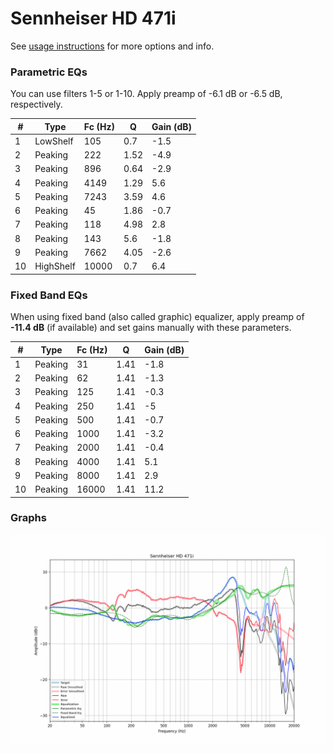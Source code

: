 # Sennheiser HD 471i
See [usage instructions](https://github.com/jaakkopasanen/AutoEq#usage) for more options and info.

### Parametric EQs
You can use filters 1-5 or 1-10. Apply preamp of -6.1 dB or -6.5 dB, respectively.

|   # | Type      |   Fc (Hz) |    Q |   Gain (dB) |
|-----|-----------|-----------|------|-------------|
|   1 | LowShelf  |       105 | 0.7  |        -1.5 |
|   2 | Peaking   |       222 | 1.52 |        -4.9 |
|   3 | Peaking   |       896 | 0.64 |        -2.9 |
|   4 | Peaking   |      4149 | 1.29 |         5.6 |
|   5 | Peaking   |      7243 | 3.59 |         4.6 |
|   6 | Peaking   |        45 | 1.86 |        -0.7 |
|   7 | Peaking   |       118 | 4.98 |         2.8 |
|   8 | Peaking   |       143 | 5.6  |        -1.8 |
|   9 | Peaking   |      7662 | 4.05 |        -2.6 |
|  10 | HighShelf |     10000 | 0.7  |         6.4 |

### Fixed Band EQs
When using fixed band (also called graphic) equalizer, apply preamp of **-11.4 dB** (if available) and set gains manually with these parameters.

|   # | Type    |   Fc (Hz) |    Q |   Gain (dB) |
|-----|---------|-----------|------|-------------|
|   1 | Peaking |        31 | 1.41 |        -1.8 |
|   2 | Peaking |        62 | 1.41 |        -1.3 |
|   3 | Peaking |       125 | 1.41 |        -0.3 |
|   4 | Peaking |       250 | 1.41 |        -5   |
|   5 | Peaking |       500 | 1.41 |        -0.7 |
|   6 | Peaking |      1000 | 1.41 |        -3.2 |
|   7 | Peaking |      2000 | 1.41 |        -0.4 |
|   8 | Peaking |      4000 | 1.41 |         5.1 |
|   9 | Peaking |      8000 | 1.41 |         2.9 |
|  10 | Peaking |     16000 | 1.41 |        11.2 |

### Graphs
![](./Sennheiser%20HD%20471i.png)
